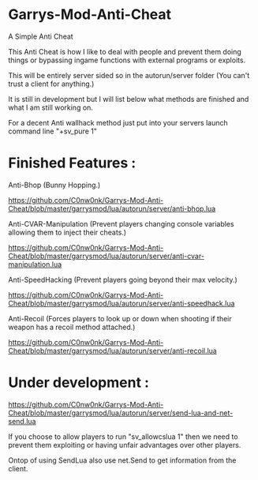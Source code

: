 # Garrys-Mod-Anti-Cheat

A Simple Anti Cheat

This Anti Cheat is how I like to deal with people and prevent them doing things or bypassing ingame functions with external programs or exploits.

This will be entirely server sided so in the autorun/server folder (You can't trust a client for anything.)

It is still in development but I will list below what methods are finished and what I am still working on.

For a decent Anti wallhack method just put into your servers launch command line "+sv_pure 1"

# Finished Features :

Anti-Bhop (Bunny Hopping.)

https://github.com/C0nw0nk/Garrys-Mod-Anti-Cheat/blob/master/garrysmod/lua/autorun/server/anti-bhop.lua


Anti-CVAR-Manipulation (Prevent players changing console variables allowing them to inject their cheats.)

https://github.com/C0nw0nk/Garrys-Mod-Anti-Cheat/blob/master/garrysmod/lua/autorun/server/anti-cvar-manipulation.lua


Anti-SpeedHacking (Prevent players going beyond their max velocity.)

https://github.com/C0nw0nk/Garrys-Mod-Anti-Cheat/blob/master/garrysmod/lua/autorun/server/anti-speedhack.lua


Anti-Recoil (Forces players to look up or down when shooting if their weapon has a recoil method attached.)

https://github.com/C0nw0nk/Garrys-Mod-Anti-Cheat/blob/master/garrysmod/lua/autorun/server/anti-recoil.lua


# Under development :

https://github.com/C0nw0nk/Garrys-Mod-Anti-Cheat/blob/master/garrysmod/lua/autorun/server/send-lua-and-net-send.lua

If you choose to allow players to run "sv_allowcslua 1" then we need to prevent them exploiting or having unfair advantages over other players.

Ontop of using SendLua also use net.Send to get information from the client.
